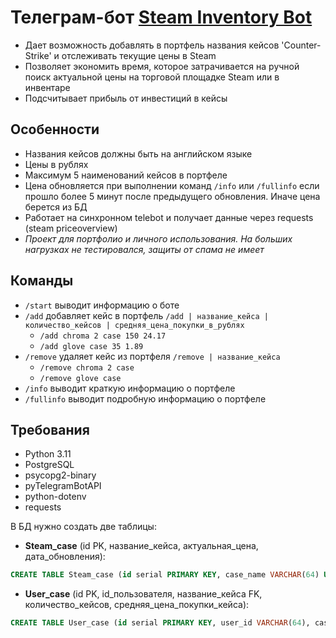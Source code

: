 # Телеграм-бот [Steam Inventory Bot](https://t.me/xSteamInventoryBot)
- Дает возможность добавлять в портфель названия кейсов 'Counter-Strike' и отслеживать текущие цены в Steam
- Позволяет экономить время, которое затрачивается на ручной поиск актуальной цены на торговой площадке Steam или в инвентаре
- Подсчитывает прибыль от инвестиций в кейсы

## Особенности
- Названия кейсов должны быть на английском языке
- Цены в рублях
- Максимум 5 наименований кейсов в портфеле
- Цена обновляется при выполнении команд `/info` или `/fullinfo` если прошло более 5 минут после предыдущего обновления. Иначе цена берется из БД
- Работает на синхронном telebot и получает данные через requests (steam priceoverview)
- *Проект для портфолио и личного использования. На больших нагрузках не тестировался, защиты от спама не имеет*

## Команды
- `/start` выводит информацию о боте
- `/add` добавляет кейс в портфель `/add | название_кейса | количество_кейсов | средняя_цена_покупки_в_рублях`
    - `/add chroma 2 case 150 24.17`
    - `/add glove case 35 1.89`
- `/remove` удаляет кейс из портфеля `/remove | название_кейса`
    - `/remove chroma 2 case`
    - `/remove glove case`
- `/info` выводит краткую информацию о портфеле
- `/fullinfo` выводит подробную информацию о портфеле

## Требования
- Python 3.11
- PostgreSQL
- psycopg2-binary
- pyTelegramBotAPI
- python-dotenv
- requests

В БД нужно создать две таблицы:

- **Steam_case** (id PK, название_кейса, актуальная_цена, дата_обновления):
``` sql
CREATE TABLE Steam_case (id serial PRIMARY KEY, case_name VARCHAR(64) UNIQUE, case_price DECIMAL(7,2), update_timestamp TIMESTAMP);
```
- **User_case** (id PK, id_пользователя, название_кейса FK, количество_кейсов, средняя_цена_покупки_кейса):
``` sql
CREATE TABLE User_case (id serial PRIMARY KEY, user_id VARCHAR(64), case_name INTEGER, case_quantity INTEGER, average_purchase_price DECIMAL(7,2), FOREIGN KEY (case_name) REFERENCES Steam_case (id) ON DELETE CASCADE);
```
